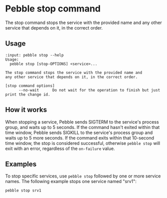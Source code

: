 # Pebble stop command

The stop command stops the service with the provided name and any other service that depends on it, in the correct order.

## Usage

<!-- START AUTOMATED OUTPUT -->
```{terminal}
:input: pebble stop --help
Usage:
  pebble stop [stop-OPTIONS] <service>...

The stop command stops the service with the provided name and
any other service that depends on it, in the correct order.

[stop command options]
      --no-wait      Do not wait for the operation to finish but just print the change id.
```
<!-- END AUTOMATED OUTPUT -->

## How it works

When stopping a service, Pebble sends SIGTERM to the service's process group, and waits up to 5 seconds. If the command hasn't exited within that time window, Pebble sends SIGKILL to the service's process group and waits up to 5 more seconds. If the command exits within that 10-second time window, the stop is considered successful, otherwise `pebble stop` will exit with an error, regardless of the `on-failure` value.

## Examples

To stop specific services, use `pebble stop` followed by one or more service names. The following example stops one service named "srv1":

```bash
pebble stop srv1
```
